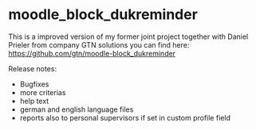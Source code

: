 # moodle_block_dukreminder
This is a improved version of my former joint project together with Daniel Prieler from company GTN solutions you can find here: 
https://github.com/gtn/moodle-block_dukreminder

Release notes:
- Bugfixes
- more criterias
- help text
- german and english language files
- reports also to personal supervisors if set in custom profile field
